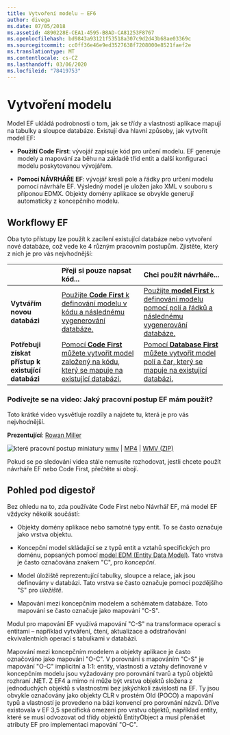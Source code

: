 ```yaml
---
title: Vytvoření modelu – EF6
author: divega
ms.date: 07/05/2018
ms.assetid: 4890228E-CEA1-4595-B8AD-CA81253F8767
ms.openlocfilehash: bd9843a93121f53518a307c9d2d43b68ae03369c
ms.sourcegitcommit: cc0ff36e46e9ed3527638f7208000e8521faef2e
ms.translationtype: MT
ms.contentlocale: cs-CZ
ms.lasthandoff: 03/06/2020
ms.locfileid: "78419753"
---
```

# <a name="creating-a-model"></a>Vytvoření modelu

Model EF ukládá podrobnosti o tom, jak se třídy a vlastnosti aplikace mapují na tabulky a sloupce databáze. Existují dva hlavní způsoby, jak vytvořit model EF:

- **Použití Code First**: vývojář zapisuje kód pro určení modelu. EF generuje modely a mapování za běhu na základě tříd entit a další konfiguraci modelu poskytovanou vývojářem.

- **Pomocí NÁVRHÁŘE EF**: vývojář kreslí pole a řádky pro určení modelu pomocí návrháře EF. Výsledný model je uložen jako XML v souboru s příponou EDMX. Objekty domény aplikace se obvykle generují automaticky z koncepčního modelu.

## <a name="ef-workflows"></a>Workflowy EF

Oba tyto přístupy lze použít k zacílení existující databáze nebo vytvoření nové databáze, což vede ke 4 různým pracovním postupům.
Zjistěte, který z nich je pro vás nejvhodnější:  

|                                           | Přeji si pouze napsat kód...                                                                                                                   | Chci použít návrháře...                                                                                                                        |
|:------------------------------------------|:-----------------------------------------------------------------------------------------------------------------------------------------------|:---------------------------------------------------------------------------------------------------------------------------------------------------|
| **Vytvářím novou databázi**          | [Použijte **Code First** k definování modelu v kódu a následnému vygenerování databáze.](~/ef6/modeling/code-first/workflows/new-database.md)           | [Použijte **model First** k definování modelu pomocí polí a řádků a následnému vygenerování databáze.](~/ef6/modeling/designer/workflows/model-first.md)   |
| **Potřebuji získat přístup k existující databázi** | [Pomocí **Code First** můžete vytvořit model založený na kódu, který se mapuje na existující databázi.](~/ef6/modeling/code-first/workflows/existing-database.md) | [Pomocí **Database First** můžete vytvořit model polí a čar, který se mapuje na existující databázi.](~/ef6/modeling/designer/workflows/database-first.md) |

### <a name="watch-the-video-what-ef-workflow-should-i-use"></a>Podívejte se na video: Jaký pracovní postup EF mám použít?

Toto krátké video vysvětluje rozdíly a najdete tu, která je pro vás nejvhodnější.

**Prezentující**: [Rowan Miller](https://romiller.com/)

![které pracovní postup miniatury](../media/whichworkflow-thumb.png) [wmv](https://download.microsoft.com/download/8/F/8/8F81F4CD-3678-4229-8D79-0C63FFA3C595/HDI_ITPro_Technet_winvideo_ChoseYourWorkflow.wmv) | [MP4](https://download.microsoft.com/download/8/F/8/8F81F4CD-3678-4229-8D79-0C63FFA3C595/HDI_ITPro_Technet_mp4video_ChoseYourWorkflow.m4v) | [WMV (ZIP)](https://download.microsoft.com/download/8/F/8/8F81F4CD-3678-4229-8D79-0C63FFA3C595/HDI_ITPro_Technet_winvideo_ChoseYourWorkflow.zip)

Pokud se po sledování videa stále nemusíte rozhodovat, jestli chcete použít návrháře EF nebo Code First, přečtěte si obojí.

## <a name="a-look-under-the-hood"></a>Pohled pod digestoř

Bez ohledu na to, zda používáte Code First nebo Návrhář EF, má model EF vždycky několik součástí:

- Objekty domény aplikace nebo samotné typy entit. To se často označuje jako vrstva objektu.

- Koncepční model skládající se z typů entit a vztahů specifických pro doménu, popsaných pomocí [model EDM (Entity Data Model)](~/ef6/resources/glossary.md#entity-data-model). Tato vrstva je často označována znakem "C", pro _koncepční_.

- Model úložiště reprezentující tabulky, sloupce a relace, jak jsou definovány v databázi. Tato vrstva se často označuje pomocí pozdějšího "S" pro _úložiště_.  

- Mapování mezi koncepčním modelem a schématem databáze. Toto mapování se často označuje jako mapování "C-S".

Modul pro mapování EF využívá mapování "C-S" na transformace operací s entitami – například vytváření, čtení, aktualizace a odstraňování ekvivalentních operací s tabulkami v databázi.

Mapování mezi koncepčním modelem a objekty aplikace je často označováno jako mapování "O-C". V porovnání s mapováním "C-S" je mapování "O-C" implicitní a 1:1: entity, vlastnosti a vztahy definované v koncepčním modelu jsou vyžadovány pro porovnání tvarů a typů objektů rozhraní .NET. Z EF4 a mimo ni může být vrstva objektů složena z jednoduchých objektů s vlastnostmi bez jakýchkoli závislostí na EF. Ty jsou obvykle označovány jako objekty CLR v prostém Old (POCO) a mapování typů a vlastností je provedeno na bázi konvencí pro porovnání názvů. Dříve existovala v EF 3,5 specifická omezení pro vrstvu objektů, například entity, které se musí odvozovat od třídy objektů EntityObject a musí přenášet atributy EF pro implementaci mapování "O-C".
